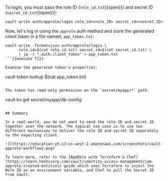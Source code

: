 To login, you must pass the role ID (`role_id.txt`{{open}}) and secret ID (`secret_id.txt`{{open}}):

```
vault write auth/approle/login role_id=<role_ID> secret_id=<secret_ID>
```

Now, let's log in using the `approle` auth method and store the generated client token in a file named, `app_token.txt`:

```
vault write -format=json auth/approle/login \
      role_id=$(cat role_id.txt) secret_id=$(cat secret_id.txt) \
      | jq -r ".auth.client_token" > app_token.txt
```{{execute T1}}

Examine the generated token's properties:

```
vault token lookup $(cat app_token.txt)
```{{execute T1}}

The token has read-only permission on the `secret/myapp/*` path.

```
vault kv get secret/myapp/db-config
```{{execute T1}}

## Summary

In a real-world, you do not want to send the role ID and secret ID together over the network. The typical use case is to use two different mechanisms to deliver the role ID and secret ID separately to the expecting client.

![](https://education-yh.s3-us-west-2.amazonaws.com/screenshots/vault-approle-workflow2.png)

To learn more, refer to the [AppRole with Terraform & Chef](https://learn.hashicorp.com/vault/identity-access-management/iam-approle-trusted-entities) guide which uses Terraform to inject the Role ID as an environment variable, and Chef to pull the Secret ID from Vault.
